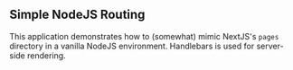 ## Simple NodeJS Routing

This application demonstrates how to (somewhat) mimic NextJS's `pages` directory in a vanilla NodeJS environment. Handlebars is used for server-side rendering.
